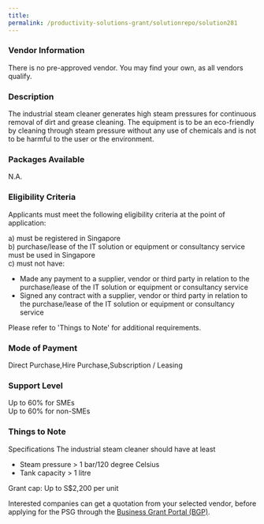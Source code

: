 ```yaml
---
title: 
permalink: /productivity-solutions-grant/solutionrepo/solution281
---
```


### Vendor Information
There is no pre-approved vendor. You may find your own, as all vendors qualify.

### Description

The industrial steam cleaner generates high steam pressures for continuous removal of dirt and grease cleaning. The equipment is to be an eco-friendly by cleaning through steam pressure without any use of chemicals and is not to be harmful to the user or the environment.

### Packages Available

N.A.

### Eligibility Criteria

Applicants must meet the following eligibility criteria at the point of application:

a) must be registered in Singapore <br>
b) purchase/lease of the IT solution or equipment or consultancy service must be used in Singapore <br>
c) must not have:
- Made any payment to a supplier, vendor or third party in relation to the purchase/lease of the IT solution or equipment or consultancy service
- Signed any contract with a supplier, vendor or third party in relation to the purchase/lease of the IT solution or equipment or consultancy service

Please refer to 'Things to Note' for additional requirements.

### Mode of Payment
Direct Purchase,Hire Purchase,Subscription / Leasing

### Support Level
Up to 60% for SMEs <br>
Up to 60% for non-SMEs

### Things to Note
Specifications
The industrial steam cleaner should have at least 
- Steam pressure > 1 bar/120 degree Celsius
- Tank capacity > 1 litre

Grant cap: Up to S$2,200 per unit

Interested companies can get a quotation from your selected vendor, before applying for the PSG through the <a target='_blank' href='https://www.businessgrants.gov.sg/'>Business Grant Portal (BGP)</a>.
